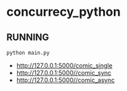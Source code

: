 # concurrecy_python

## RUNNING
```
python main.py
```

- http://127.0.0.1:5000/comic_single
- http://127.0.0.1:5000//comic_sync
- http://127.0.0.1:5000//comic_async
